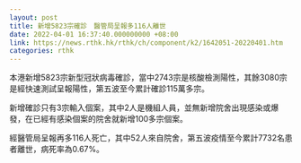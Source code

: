 ```yaml
---
layout: post
title: 新增5823宗確診　醫管局呈報多116人離世
date: 2022-04-01 16:37:40.000000000 +08:00
link: https://news.rthk.hk/rthk/ch/component/k2/1642051-20220401.htm
categories: rthk
---
```


本港新增5823宗新型冠狀病毒確診，當中2743宗是核酸檢測陽性，其餘3080宗是經快速測試呈報陽性，第五波至今累計確診115萬多宗。

新增確診只有3宗輸入個案，其中2人是機組人員，並無新增院舍出現感染或爆發，在已經有感染個案的院舍就新增100多宗個案。

經醫管局呈報再多116人死亡，其中52人來自院舍，第五波疫情至今累計7732名患者離世，病死率為0.67%。
